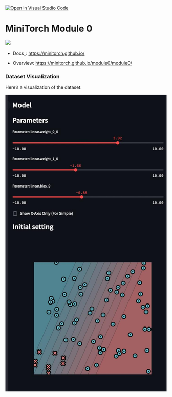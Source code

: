 [![Open in Visual Studio Code](https://classroom.github.com/assets/open-in-vscode-2e0aaae1b6195c2367325f4f02e2d04e9abb55f0b24a779b69b11b9e10269abc.svg)](https://classroom.github.com/online_ide?assignment_repo_id=16910592&assignment_repo_type=AssignmentRepo)
# MiniTorch Module 0

<img src="https://minitorch.github.io/minitorch.svg" width="50%">

* Docs_: https://minitorch.github.io/

* Overview: https://minitorch.github.io/module0/module0/

### Dataset Visualization

Here’s a visualization of the dataset:

![Dataset Visualization](images/img1.jpg)

